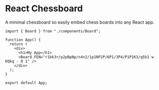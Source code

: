 # React Chessboard

A minimal chessboard so easily embed chess boards into any React app.

```tsx
import { Board } from "./components/Board";

function App() {
  return (
    <div>
      <h1>My App</h1>
      <Board FEN="r1bk3r/p2pBpNp/n4n2/1p1NP2P/6P1/3P4/P1P1K3/q5b1 w KQkq - 0 1" />
    </div>
  );
}

export default App;
```
